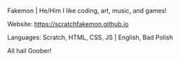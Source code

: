 Fakemon | He/Him
I like coding, art, music, and games!

Website: https://scratchfakemon.github.io

Languages: Scratch, HTML, CSS, JS | English, Bad Polish

All hail Goober!
